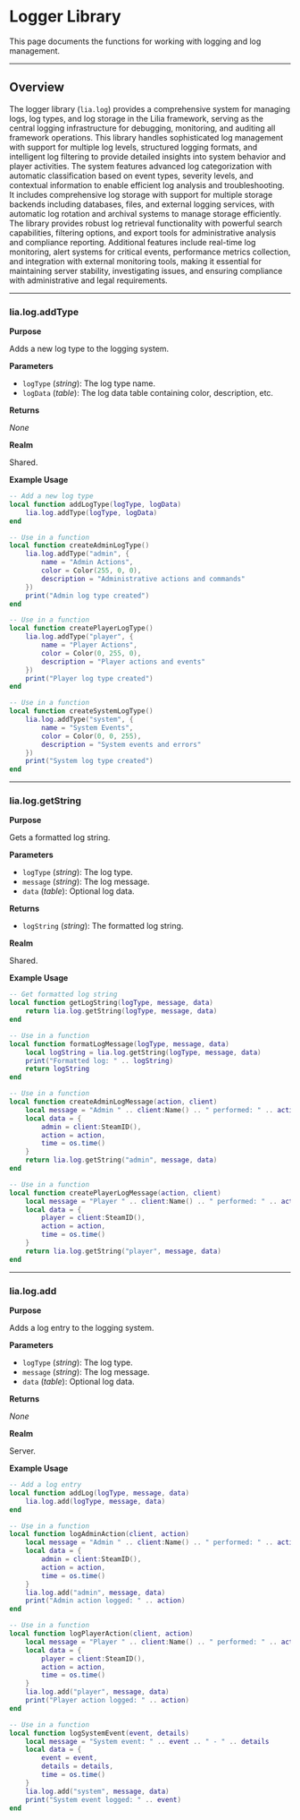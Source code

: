 # Logger Library

This page documents the functions for working with logging and log management.

---

## Overview

The logger library (`lia.log`) provides a comprehensive system for managing logs, log types, and log storage in the Lilia framework, serving as the central logging infrastructure for debugging, monitoring, and auditing all framework operations. This library handles sophisticated log management with support for multiple log levels, structured logging formats, and intelligent log filtering to provide detailed insights into system behavior and player activities. The system features advanced log categorization with automatic classification based on event types, severity levels, and contextual information to enable efficient log analysis and troubleshooting. It includes comprehensive log storage with support for multiple storage backends including databases, files, and external logging services, with automatic log rotation and archival systems to manage storage efficiently. The library provides robust log retrieval functionality with powerful search capabilities, filtering options, and export tools for administrative analysis and compliance reporting. Additional features include real-time log monitoring, alert systems for critical events, performance metrics collection, and integration with external monitoring tools, making it essential for maintaining server stability, investigating issues, and ensuring compliance with administrative and legal requirements.

---

### lia.log.addType

**Purpose**

Adds a new log type to the logging system.

**Parameters**

* `logType` (*string*): The log type name.
* `logData` (*table*): The log data table containing color, description, etc.

**Returns**

*None*

**Realm**

Shared.

**Example Usage**

```lua
-- Add a new log type
local function addLogType(logType, logData)
    lia.log.addType(logType, logData)
end

-- Use in a function
local function createAdminLogType()
    lia.log.addType("admin", {
        name = "Admin Actions",
        color = Color(255, 0, 0),
        description = "Administrative actions and commands"
    })
    print("Admin log type created")
end

-- Use in a function
local function createPlayerLogType()
    lia.log.addType("player", {
        name = "Player Actions",
        color = Color(0, 255, 0),
        description = "Player actions and events"
    })
    print("Player log type created")
end

-- Use in a function
local function createSystemLogType()
    lia.log.addType("system", {
        name = "System Events",
        color = Color(0, 0, 255),
        description = "System events and errors"
    })
    print("System log type created")
end
```

---

### lia.log.getString

**Purpose**

Gets a formatted log string.

**Parameters**

* `logType` (*string*): The log type.
* `message` (*string*): The log message.
* `data` (*table*): Optional log data.

**Returns**

* `logString` (*string*): The formatted log string.

**Realm**

Shared.

**Example Usage**

```lua
-- Get formatted log string
local function getLogString(logType, message, data)
    return lia.log.getString(logType, message, data)
end

-- Use in a function
local function formatLogMessage(logType, message, data)
    local logString = lia.log.getString(logType, message, data)
    print("Formatted log: " .. logString)
    return logString
end

-- Use in a function
local function createAdminLogMessage(action, client)
    local message = "Admin " .. client:Name() .. " performed: " .. action
    local data = {
        admin = client:SteamID(),
        action = action,
        time = os.time()
    }
    return lia.log.getString("admin", message, data)
end

-- Use in a function
local function createPlayerLogMessage(action, client)
    local message = "Player " .. client:Name() .. " performed: " .. action
    local data = {
        player = client:SteamID(),
        action = action,
        time = os.time()
    }
    return lia.log.getString("player", message, data)
end
```

---

### lia.log.add

**Purpose**

Adds a log entry to the logging system.

**Parameters**

* `logType` (*string*): The log type.
* `message` (*string*): The log message.
* `data` (*table*): Optional log data.

**Returns**

*None*

**Realm**

Server.

**Example Usage**

```lua
-- Add a log entry
local function addLog(logType, message, data)
    lia.log.add(logType, message, data)
end

-- Use in a function
local function logAdminAction(client, action)
    local message = "Admin " .. client:Name() .. " performed: " .. action
    local data = {
        admin = client:SteamID(),
        action = action,
        time = os.time()
    }
    lia.log.add("admin", message, data)
    print("Admin action logged: " .. action)
end

-- Use in a function
local function logPlayerAction(client, action)
    local message = "Player " .. client:Name() .. " performed: " .. action
    local data = {
        player = client:SteamID(),
        action = action,
        time = os.time()
    }
    lia.log.add("player", message, data)
    print("Player action logged: " .. action)
end

-- Use in a function
local function logSystemEvent(event, details)
    local message = "System event: " .. event .. " - " .. details
    local data = {
        event = event,
        details = details,
        time = os.time()
    }
    lia.log.add("system", message, data)
    print("System event logged: " .. event)
end
```












